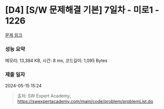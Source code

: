 # [D4] [S/W 문제해결 기본] 7일차 - 미로1 - 1226 

[문제 링크](https://swexpertacademy.com/main/code/problem/problemDetail.do?contestProbId=AV14vXUqAGMCFAYD) 

### 성능 요약

메모리: 13,384 KB, 시간: 8 ms, 코드길이: 1,095 Bytes

### 제출 일자

2024-05-15 15:24



> 출처: SW Expert Academy, https://swexpertacademy.com/main/code/problem/problemList.do